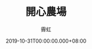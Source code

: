 ---
issue: 350
title: 開心農場
author: 霽虹
date: 2019-10-31T00:00:00.000+08:00
topic: 人物
difficulty: 1
wikidata: Q98095798
wikidata_link: https://www.wikidata.org/wiki/Q98095798
author_wikidata_link: https://www.wikidata.org/wiki/Q98096372
author_wikidata: Q98096372
---
